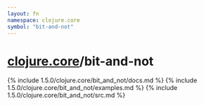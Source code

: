 ```yaml
---
layout: fn
namespace: clojure.core
symbol: "bit-and-not"
---
```


# [clojure.core](../)/bit-and-not

{% include 1.5.0/clojure.core/bit_and_not/docs.md %}
{% include 1.5.0/clojure.core/bit_and_not/examples.md %}
{% include 1.5.0/clojure.core/bit_and_not/src.md %}

